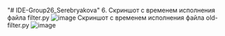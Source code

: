 "# IDE-Group26_Serebryakova" 
6. 
Скриншот с временем исполнения файла filter.py
![image](https://user-images.githubusercontent.com/53999702/142715119-3beba1f4-f213-4ea9-997c-1787854d7803.png)
Скриншот с временем исполнения файла old-filter.py
![image](https://user-images.githubusercontent.com/53999702/142715128-06066be7-f465-4181-9ff0-06d7caed0790.png)

